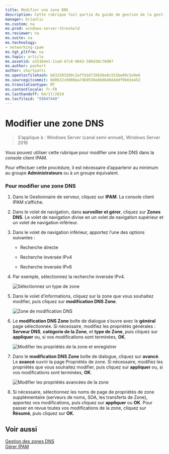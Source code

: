 ```yaml
---
title: Modifier une zone DNS
description: Cette rubrique fait partie du guide de gestion de la gestion des adresses IP (IPAM) dans Windows Server 2016.
manager: brianlic
ms.custom: na
ms.prod: windows-server-threshold
ms.reviewer: na
ms.suite: na
ms.technology:
- networking-ipam
ms.tgt_pltfrm: na
ms.topic: article
ms.assetid: a35164e1-11ad-47c8-9843-580d30c70d07
ms.author: pashort
author: shortpatti
ms.openlocfilehash: b632203289c3affd16735026e0c553be09c5e9e6
ms.sourcegitcommit: 0d0b32c8986ba7db9536e0b8648d4ddf9b03e452
ms.translationtype: MT
ms.contentlocale: fr-FR
ms.lasthandoff: 04/17/2019
ms.locfileid: "59847440"
---
```

# <a name="edit-a-dns-zone"></a>Modifier une zone DNS

>S’applique à : Windows Server (canal semi-annuel), Windows Server 2016

Vous pouvez utiliser cette rubrique pour modifier une zone DNS dans la console client IPAM.  
  
Pour effectuer cette procédure, il est nécessaire d’appartenir au minimum au groupe **Administrateurs** ou à un groupe équivalent.  
  
### <a name="to-edit-a-dns-zone"></a>Pour modifier une zone DNS  
  
1.  Dans le Gestionnaire de serveur, cliquez sur **IPAM**. La console client IPAM s’affiche.  
  
2.  Dans le volet de navigation, dans **surveiller et gérer**, cliquez sur **Zones DNS**. Le volet de navigation divise en un volet de navigation supérieur et un volet de navigation inférieur.  
  
3.  Dans le volet de navigation inférieur, apportez l’une des options suivantes :  
  
    -   Recherche directe  
  
    -   Recherche inversée IPv4  
  
    -   Recherche inversée IPv6  
  
4.  Par exemple, sélectionnez la recherche inversée IPv4.  
  
    ![Sélectionnez un type de zone](../../media/Edit-a-DNS-Zone/ipam_EditZone_01.jpg)  
  
5.  Dans le volet d’informations, cliquez sur la zone que vous souhaitez modifier, puis cliquez sur **modification DNS Zone**.  
  
    ![Zone de modification DNS](../../media/Edit-a-DNS-Zone/ipam_EditZone_02.jpg)  
  
6.  Le **modification DNS Zone** boîte de dialogue s’ouvre avec le **général** page sélectionnée. Si nécessaire, modifiez les propriétés générales : **Serveur DNS**, **catégorie de la Zone**, et **type de Zone**, puis cliquez sur **appliquer** ou, si vos modifications sont terminées, **OK**.  
  
    ![Modifier les propriétés de la zone et enregistrer](../../media/Edit-a-DNS-Zone/ipam_EditZone_03a.jpg)  
  
7.  Dans le **modification DNS Zone** boîte de dialogue, cliquez sur **avancé**. Le **avancé** ouvrir la page Propriétés de zone. Si nécessaire, modifiez les propriétés que vous souhaitez modifier, puis cliquez sur **appliquer** ou, si vos modifications sont terminées, **OK**.  
  
    ![Modifier les propriétés avancées de la zone](../../media/Edit-a-DNS-Zone/ipam_EditZone_04a.jpg)  
  
8.  Si nécessaire, sélectionnez les noms de page de propriétés de zone supplémentaire (serveurs de noms, SOA, les transferts de Zone), apportez vos modifications, puis cliquez sur **appliquer** ou **OK**. Pour passer en revue toutes vos modifications de la zone, cliquez sur **Résumé**, puis cliquez sur **OK**.  
  
## <a name="see-also"></a>Voir aussi  
[Gestion des zones DNS](DNS-Zone-Management.md)  
[Gérer IPAM](Manage-IPAM.md)  
  


